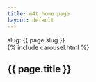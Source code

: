 ```yaml
---
title: m4t home page
layout: default
---
```

<div>slug: {{ page.slug }}</div>
{% include carousel.html %}
<section class="sec-1">
  <div class="container">
    <h1>{{ page.title }}</h1>
  </div>
</section>
